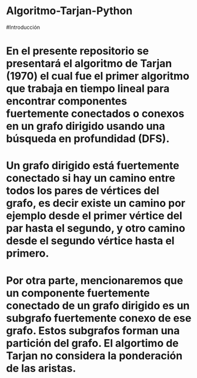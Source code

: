 # Algoritmo-Tarjan-Python
#Introducción
# En el presente repositorio se presentará el algoritmo de Tarjan (1970) el cual fue el primer algoritmo que trabaja en tiempo lineal para encontrar componentes fuertemente conectados o conexos en un grafo dirigido usando una búsqueda en profundidad (DFS).
# Un grafo dirigido está fuertemente conectado si hay un camino entre todos los pares de vértices del grafo, es decir existe un camino por ejemplo desde el primer vértice del par hasta el segundo, y otro camino desde el segundo vértice hasta el primero.
# Por otra parte, mencionaremos que un componente fuertemente conectado de un grafo dirigido es un subgrafo fuertemente conexo de ese grafo. Estos subgrafos forman una partición del grafo. El algortimo de Tarjan no considera la ponderación de las aristas.



